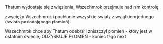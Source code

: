 Thatum wydostaje się z więzienia, Wszechmrok przejmuje nad nim kontrolę

zwycięży Wszechmrok i pochłonie wszystkie światy z wyjątkiem jednego (świata posiadającego płomień).

Wszechmrok chce aby Thatum odebrał i zniszczył płomień - który jest w ostatnim świecie, ODZYSKUJE PŁOMIEŃ - koniec tego next

